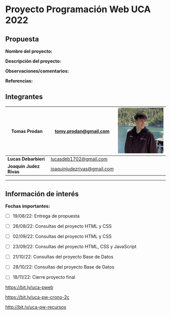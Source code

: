 # Proyecto Programación Web UCA 2022

## Propuesta

**Nombre del proyecto:** 

**Descripción del proyecto:**

**Observaciones/comentarios:**

**Referencias:**

## Integrantes


| **Tomas Prodan**        | tomy.prodan@gmail.com      | <img src="./assets/imgs/tomas-prodan.jpeg" alt="tomas-prodan" width="200"/> |
| ----------------------- | ---------------------------| --------------------------------------------------------------------------- |
| **Lucas Debarbieri**    | lucasdeb1702@gmail.com     |                                                                             |
| **Joaquin Judez Rivas** | joaquinjudezrivas@gmail.com|                                                                             |

---


## Información de interés

**Fechas importantes:**

- [ ] 19/08/22: Entrega de propuesta
- [ ] 26/08/22: Consultas del proyecto HTML y CSS 
- [ ] 02/09/22: Consultas del proyecto HTML y CSS 
- [ ] 23/09/22: Consultas del proyecto HTML, CSS y JavaScript
- [ ] 21/10/22: Consultas del proyecto Base de Datos
- [ ] 28/10/22: Consultas del proyecto Base de Datos
- [ ] 18/11/22: Cierre proyecto final


https://bit.ly/uca-pweb

https://bit.ly/uca-pw-crono-2c

http://bit.ly/uca-pw-recursos